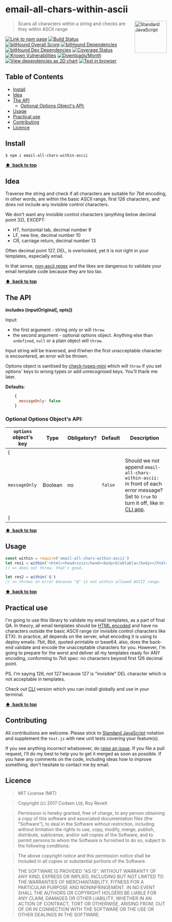 # email-all-chars-within-ascii

<a href="https://standardjs.com" style="float: right; padding: 0 0 20px 20px;"><img src="https://cdn.rawgit.com/feross/standard/master/sticker.svg" alt="Standard JavaScript" width="100" align="right"></a>

> Scans all characters within a string and checks are they within ASCII range

[![Link to npm page][npm-img]][npm-url]
[![Build Status][travis-img]][travis-url]
[![bitHound Overall Score][bithound-img]][bithound-url]
[![bitHound Dependencies][deps-img]][deps-url]
[![bitHound Dev Dependencies][dev-img]][dev-url]
[![Coverage Status][cov-img]][cov-url]
[![Known Vulnerabilities][vulnerabilities-img]][vulnerabilities-url]
[![Downloads/Month][downloads-img]][downloads-url]
[![View dependencies as 2D chart][deps2d-img]][deps2d-url]
[![Test in browser][runkit-img]][runkit-url]

## Table of Contents

<!-- START doctoc generated TOC please keep comment here to allow auto update -->
<!-- DON'T EDIT THIS SECTION, INSTEAD RE-RUN doctoc TO UPDATE -->


- [Install](#install)
- [Idea](#idea)
- [The API](#the-api)
  - [Optional Options Object's API:](#optional-options-objects-api)
- [Usage](#usage)
- [Practical use](#practical-use)
- [Contributing](#contributing)
- [Licence](#licence)

<!-- END doctoc generated TOC please keep comment here to allow auto update -->

## Install

```bash
$ npm i email-all-chars-within-ascii
```

**[⬆ &nbsp;back to top](#)**

## Idea

Traverse the string and check if all characters are suitable for 7bit encoding, in other words, are within the basic ASCII range, first 126 characters, and does not include any invisible control characters.

We don't want any invisible control characters (anything below decimal point 32), EXCEPT:

* HT, horizontal tab, decimal number 9
* LF, new line, decimal number 10
* CR, carriage return, decimal number 13

Often decimal point 127, DEL, is overlooked, yet it is not right in your templates, especially email.

In that sense, [non-ascii regex](https://github.com/sindresorhus/non-ascii/) and the likes are dangerous to validate your email template code because they are too lax.

**[⬆ &nbsp;back to top](#)**

## The API

**includes (inputOriginal\[, opts])**

Input:
- the first argument - string only or will `throw`.
- the second argument - optional options object. Anything else than `undefined`, `null` or a plain object will `throw`.

Input string will be traversed, and if/when the first unacceptable character is encountered, an error will be thrown.

Options object is sanitised by [check-types-mini](https://github.com/codsen/check-types-mini) which will `throw` if you set options' keys to wrong types or add unrecognised keys. You'll thank me later.

**Defaults**:

```js
    {
      messageOnly: false
    }
```

### Optional Options Object's API:

`options` object's key         | Type     | Obligatory? | Default     | Description
-------------------------------|----------|-------------|-------------|----------------------
{                              |          |             |             |
`messageOnly`                  | Boolean  | no          | `false`     | Should we not append `email-all-chars-within-ascii: ` in front of each error message? Set to `true` to turn it off, like in [CLI app](https://github.com/codsen/email-all-chars-within-ascii-cli/).
}                              |          |             |             |

**[⬆ &nbsp;back to top](#)**

## Usage

```js
const within = require('email-all-chars-within-ascii')
let res1 = within('<html><head>zzzz</head><body>blablabla</body></html>')
// => does not throw, that's good.

let res2 = within('Ą')
// => throws an error because "Ą" is not within allowed ASCII range.
```

**[⬆ &nbsp;back to top](#)**

## Practical use

I'm going to use this library to validate my email templates, as a part of final QA. In theory, all email templates should be [HTML encoded](https://github.com/codsen/detergent) and have no characters outside the basic ASCII range (or invisible control characters like ETX). In practice, all depends on the server, what encoding it is using to deploy emails: 7bit, 8bit, quoted-printable or base64, also, does the back-end validate and encode the unacceptable characters for you. However, I'm going to prepare for the worst and deliver all my templates ready for ANY encoding, conforming to 7bit spec: no characters beyond first 126 decimal point.

PS. I'm saying 126, not 127 because 127 is "invisible" DEL character which is not acceptable in templates.

Check out [CLI](https://github.com/codsen/email-all-chars-within-ascii-cli/) version which you can install globally and use in your terminal.

**[⬆ &nbsp;back to top](#)**

## Contributing

All contributions are welcome. Please stick to [Standard JavaScript](https://standardjs.com) notation and supplement the `test.js` with new unit tests covering your feature(s).

If you see anything incorrect whatsoever, do [raise an issue](https://github.com/codsen/email-all-chars-within-ascii/issues). If you file a pull request, I'll do my best to help you to get it merged as soon as possible. If you have any comments on the code, including ideas how to improve something, don't hesitate to contact me by email.

## Licence

> MIT License (MIT)

> Copyright (c) 2017 Codsen Ltd, Roy Revelt

> Permission is hereby granted, free of charge, to any person obtaining a copy
of this software and associated documentation files (the "Software"), to deal
in the Software without restriction, including without limitation the rights
to use, copy, modify, merge, publish, distribute, sublicense, and/or sell
copies of the Software, and to permit persons to whom the Software is
furnished to do so, subject to the following conditions:

> The above copyright notice and this permission notice shall be included in all
copies or substantial portions of the Software.

> THE SOFTWARE IS PROVIDED "AS IS", WITHOUT WARRANTY OF ANY KIND, EXPRESS OR
IMPLIED, INCLUDING BUT NOT LIMITED TO THE WARRANTIES OF MERCHANTABILITY,
FITNESS FOR A PARTICULAR PURPOSE AND NONINFRINGEMENT. IN NO EVENT SHALL THE
AUTHORS OR COPYRIGHT HOLDERS BE LIABLE FOR ANY CLAIM, DAMAGES OR OTHER
LIABILITY, WHETHER IN AN ACTION OF CONTRACT, TORT OR OTHERWISE, ARISING FROM,
OUT OF OR IN CONNECTION WITH THE SOFTWARE OR THE USE OR OTHER DEALINGS IN THE
SOFTWARE.

[npm-img]: https://img.shields.io/npm/v/email-all-chars-within-ascii.svg
[npm-url]: https://www.npmjs.com/package/email-all-chars-within-ascii

[travis-img]: https://travis-ci.org/codsen/email-all-chars-within-ascii.svg?branch=master
[travis-url]: https://travis-ci.org/codsen/email-all-chars-within-ascii

[cov-img]: https://coveralls.io/repos/github/codsen/email-all-chars-within-ascii/badge.svg?branch=master
[cov-url]: https://coveralls.io/github/codsen/email-all-chars-within-ascii?branch=master

[bithound-img]: https://www.bithound.io/github/codsen/email-all-chars-within-ascii/badges/score.svg
[bithound-url]: https://www.bithound.io/github/codsen/email-all-chars-within-ascii

[deps-img]: https://www.bithound.io/github/codsen/email-all-chars-within-ascii/badges/dependencies.svg
[deps-url]: https://www.bithound.io/github/codsen/email-all-chars-within-ascii/master/dependencies/npm

[dev-img]: https://www.bithound.io/github/codsen/email-all-chars-within-ascii/badges/devDependencies.svg
[dev-url]: https://www.bithound.io/github/codsen/email-all-chars-within-ascii/master/dependencies/npm

[downloads-img]: https://img.shields.io/npm/dm/email-all-chars-within-ascii.svg
[downloads-url]: https://www.npmjs.com/package/email-all-chars-within-ascii

[vulnerabilities-img]: https://snyk.io/test/github/codsen/email-all-chars-within-ascii/badge.svg
[vulnerabilities-url]: https://snyk.io/test/github/codsen/email-all-chars-within-ascii

[deps2d-img]: https://img.shields.io/badge/deps%20in%202D-see_here-08f0fd.svg
[deps2d-url]: http://npm.anvaka.com/#/view/2d/email-all-chars-within-ascii

[runkit-img]: https://img.shields.io/badge/runkit-test_in_browser-ff9900.svg
[runkit-url]: https://npm.runkit.com/email-all-chars-within-ascii
